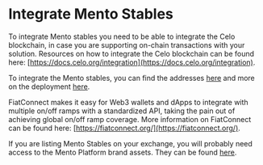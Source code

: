# Integrate Mento Stables

To integrate Mento stables you need to be able to integrate the Celo blockchain, in case you are supporting on-chain transactions with your solution. Resources on how to integrate the Celo blockchain can be found here: [https://docs.celo.org/integration](https://docs.celo.org/integration).

To integrate the Mento stables, you can find the addresses [here](https://docs.mento.org/mento/developers/deployments/addresses) and more on the deployment [here](https://docs.mento.org/mento/developers/deployments).

FiatConnect makes it easy for Web3 wallets and dApps to integrate with multiple on/off ramps with a standardized API, taking the pain out of achieving global on/off ramp coverage. More information on FiatConnect can be found here: [https://fiatconnect.org/](https://fiatconnect.org/).

If you are listing Mento Stables on your exchange, you will probably need access to the Mento Platform brand assets. They can be found [here](https://drive.google.com/drive/folders/1zKKp95wZhI\_5YHz0HY2Fl90mlCCnR03T).
